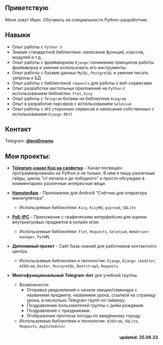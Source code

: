 ## Приветствую  
Меня зовут Иван. Обучаюсь на специальности Python-разработчик.

## Навыки
- Опыт работы с `Python 3`
- Знание стандартной библиотеки: написание функций, классов, модулей и т.д.
- Опыт работы с фреймворком `Django`: понимание принципов работы фреймворка и умение использовать его инструменты.
- Опыт работы с базами данных `MySQL`, `PostgreSQL` и умение писать запросы к БД
- Опыт работы с библиотекой `requests` для работы с веб-сервисами
- Опыт разработки настольных приложений на `Python` с использованием библиотек: `Flet`, `Kivy`
- Опыт работы с `Telegram` ботами на библиотеке `Aiogram`
- Опыт в разработке парсеров с использованием `Selenium`
- Опыт работы с `API` сторонних сервисов и написание собственных с использованием `Django REST`

## Контакт
Telegram: [**@proDreams**](https://t.me/proDreams)

## Мои проекты:
- [**Telegram-канал Код на салфетке**](https://t.me/press_any_button) - Канал посвящён программированию на Python и не только. В нём я пишу различные гайды, циклы "от начала и до победного" и просто обсуждаю в комментариях различные интересные вещи.

- [**HamsterApp**](https://github.com/proDreams/HamsterApp) - Приложение для Android "Счётчик для оператора манипулятора".
    - Используемые библиотеки: `Kivy`, `KivyMD`, `gspread`, `SQLite`

- [**PoE-IPC**](https://github.com/proDreams/PoE-IPC) - Приложение с графическим интерфейсом для оценки внутриигровых предметов в онлайн игре.  
    - Используемые библиотеки: `Flet`, `Requests`, `Selenium`, `Webdriver-manager`, `PyYAML`

- **Дипломный проект** - Сайт база-знаний для работников контактного центра.  
    - Используемые библиотеки и технологии: `Django`, `Django ckeditor`, `AIOGram`, `Docker`, `PostgreSQL`, `Bootstrap5`, `Requests`

- **Многофункциональный Telegram-бот** для учебной группы.  
    - Возможности:
        - Отправка уведомлений о начале лекции/семинара с названием предмета, названием урока, ссылкой на страницу урока, в несколько Telegram групп по таймеру.
        - Поздравление пользователей группы с днём рождения.
        - Поздравление с праздниками.
        - Отображение прогноза погоды по введённому городу.  
    - Используемые библиотеки и технологии: `AIOGram`, `SQLite`, `Requests`, `AppScheduler`
    

<h4 align="right">updated: 25.06.23</h3>
